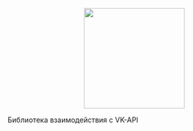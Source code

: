 <p align="center">
  <a href="https://github.com/zxcfox/php-vk">
    <img src="https://i.postimg.cc/T3HGsbbf/20240307-022503.png" width="200" height="200">
  </a>
</p>

>


Библиотека взаимодействия с VK-API
